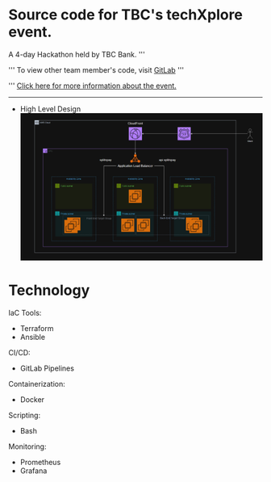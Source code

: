 # Source code for TBC's techXplore event.
A 4-day Hackathon held by TBC Bank.
'''

'''
To view other team member's code, visit [GitLab](https://gitlab.com/scanpay1)
'''

'''
[Click here for more information about the event.](https://bm.ge/news/tibisis-inovatsiuri-teqghonisdzieba-techxplore-2025?utm_source=bm&utm_medium=website&utm_campaign=tbc)

---
- High Level Design
![architecture](readme/techxplore_aws_architecture.png "arch")

# Technology

IaC Tools:
- Terraform
- Ansible

CI/CD:
- GitLab Pipelines

Containerization:
- Docker

Scripting:
- Bash

Monitoring:
- Prometheus
- Grafana
